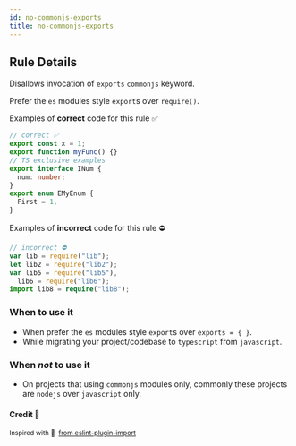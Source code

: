 ```yaml
---
id: no-commonjs-exports
title: no-commonjs-exports
---
```


## Rule Details

Disallows invocation of `exports` `commonjs` keyword.

Prefer the `es` modules style `export`s over `require()`.

Examples of **correct** code for this rule ✅

```typescript
// correct ✅
export const x = 1;
export function myFunc() {}
// TS exclusive examples
export interface INum {
  num: number;
}
export enum EMyEnum {
  First = 1,
}
```

Examples of **incorrect** code for this rule ⛔️

```typescript
// incorrect ⛔️
var lib = require("lib");
let lib2 = require("lib2");
var lib5 = require("lib5"),
  lib6 = require("lib6");
import lib8 = require("lib8");
```

### When to use it

- When prefer the `es` modules style `export`s over `exports = { }`.
- While migrating your project/codebase to `typescript` from `javascript`.

### When _not_ to use it

- On projects that using `commonjs` modules only, commonly these projects are `nodejs` over `javascript` only.

#### Credit 🙏

<sup>

Inspired with 💜 &nbsp;[from eslint-plugin-import](https://github.com/import-js/eslint-plugin-import/blob/main/docs/rules/no-default-export.md)

</sup>
